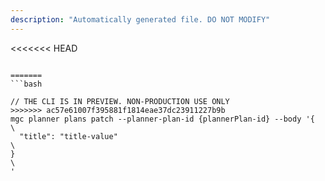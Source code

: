 ```yaml
---
description: "Automatically generated file. DO NOT MODIFY"
---
```


<<<<<<< HEAD
```cli

=======
```bash

// THE CLI IS IN PREVIEW. NON-PRODUCTION USE ONLY
>>>>>>> ac57e61007f395881f1814eae37dc23911227b9b
mgc planner plans patch --planner-plan-id {plannerPlan-id} --body '{\
  "title": "title-value"\
}\
'

```